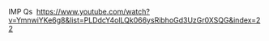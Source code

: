 IMP Qs
​
https://www.youtube.com/watch?v=YmnwiYKe6g8&list=PLDdcY4olLQk066ysRibhoGd3UzGr0XSQG&index=22